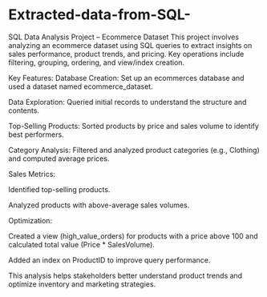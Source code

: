 # Extracted-data-from-SQL-

SQL Data Analysis Project – Ecommerce Dataset
This project involves analyzing an ecommerce dataset using SQL queries to extract insights on sales performance, product trends, and pricing. Key operations include filtering, grouping, ordering, and view/index creation.

Key Features:
Database Creation: Set up an ecommerces database and used a dataset named ecommerce_dataset.

Data Exploration: Queried initial records to understand the structure and contents.

Top-Selling Products: Sorted products by price and sales volume to identify best performers.

Category Analysis: Filtered and analyzed product categories (e.g., Clothing) and computed average prices.

Sales Metrics:

Identified top-selling products.

Analyzed products with above-average sales volumes.

Optimization:

Created a view (high_value_orders) for products with a price above 100 and calculated total value (Price * SalesVolume).

Added an index on ProductID to improve query performance.

This analysis helps stakeholders better understand product trends and optimize inventory and marketing strategies.

